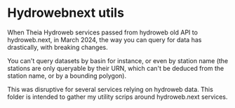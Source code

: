 # Hydrowebnext utils

When Theia Hydroweb services passed from hydroweb old API to hydroweb.next, in March 2024, the way you can query for 
data has drastically, with breaking changes.

You can't query datasets by basin for instance, or even by station name (the stations are only queryable by 
their URN, which can't be deduced from the station name, or by a bounding polygon).

This was disruptive for several services relying on hydroweb data. This folder is intended to gather my utility scrips 
around hydroweb.next services.

